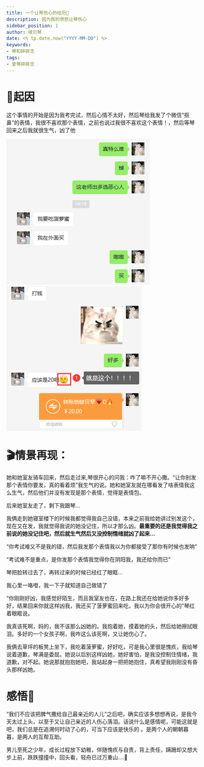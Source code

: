 ```yaml
---
title: 一个让琴伤心的经历💝
description: 因为我的愤怒让琴伤心
sidebar_position: 1
author: 啵贝琴
date: <% tp.date.now("YYYY-MM-DD") %>
keywords:
- 琴和碎碎念
tags: 
- 爱琴碎碎念
---
```


# 🔎起因
这个事情的开始是因为我考完试，然后心情不太好，然后琴给我发了个微信“抠鼻”的表情，我很不喜欢那个表情，之前也说过我很不喜欢这个表情！，然后等琴回来之后我就很生气，凶了他

![Pasted image 20230219180938.png](../../static/life_Page/LOVE/Pasted%20image%2020230219180938.png)
![Pasted image 20230219181136.png](../../static/life_Page/LOVE/Pasted%20image%2020230219181136.png)

# 🎬情景再现：
她和她室友骑车回来，然后走过来,琴很开心的问我：咋了嘛不开心撒。“让你别发那个表情你要发，真的看着烦”我生气的说。她和她室友就在哪看发了啥表情我这么生气，然后他们并没有发现是那个表情，觉得是表情包。

后来她室友走了，剩下我跟琴...

我俩走到她寝室楼下的时候我都觉得我自己没错，本来之前我给她讲过别发这个，现在又在发，我就觉得我说的她没记住，所以才那么凶。**最重要的还是我觉得我之前说的她没记住吧，然后就生气然后又没控制情绪就凶了起来...**

“你考试难又不是我的错，然后我发那个表情我以为你都接受了那你有时候也发呐”

“考试难不是重点，是你发那个表情我觉得你在阴阳我，我还给你而已”

琴把脸转过去了，再转过来的时候已经红了眼眶...

我心里一咯噔，我一下子就知道自己做错了

“你刚刚好凶，我感觉好陌生，而且我室友也在，在路上我还在给她说你多好多好，结果回来你就这样凶我，我还买了菠萝蜜回来吃，我以为你会很开心的”琴红着眼眶说。

我真该死啊，妈的，我不该那么凶她的。我抱着她，摸着她的头，然后给她擦拭眼泪。多好的一个女孩子啊，我咋这么该死啊，又让她伤心了。

我俩去草坪的板凳上坐下，我吃着菠萝蜜，好好吃，可是我心里很是愧疚，我给琴说着道歉，琴满是委屈。她说以后别这样凶她，她好害怕，是我没控制住情绪，我道歉，对不起。她说那就抱抱她吧，我站起身一把把她抱住，真希望我刚刚没有昏头那样凶她。

# 感悟💙
“我们不应该把脾气撒给自己最亲近的人儿”之后吧，确实应该多想想再说，是我今天太过上头，以至于又让自己亲近的人伤心落泪。话说什么是感情呢，可能这就是吧，我们总是在追溯何时动了心的，可当下应该是快乐的 。是两个人的朝朝暮暮，是两人的互帮互助。

男儿至死之少年，成长过程放下幼稚，伴随愧疚与自责，背上责任，蹒跚却又想大步上前，跌跌撞撞中，回头看，轻舟已过万重山....💭


